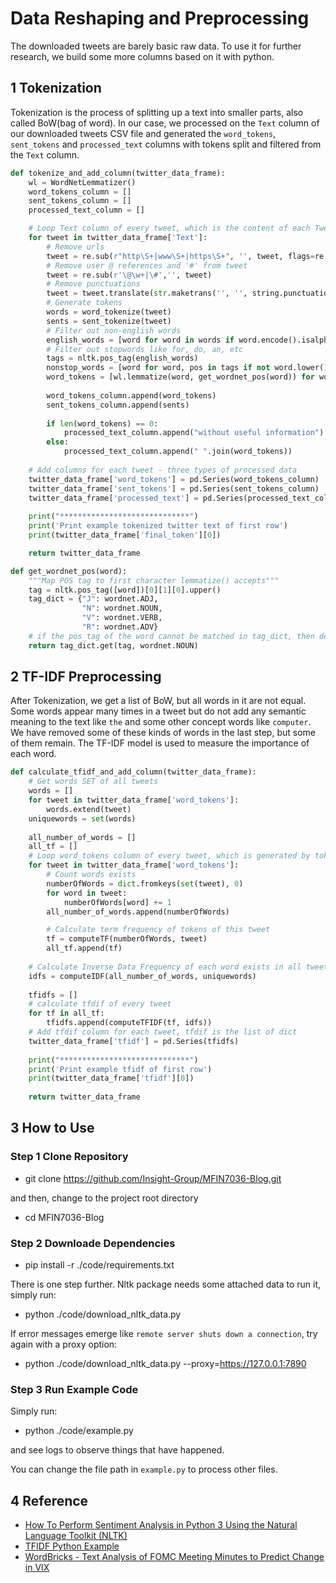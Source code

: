 # Data Reshaping and Preprocessing

The downloaded tweets are barely basic raw data. To use it for further research, we build some more columns based on it with python.

## 1 Tokenization

Tokenization is the process of splitting up a text into smaller parts, also called BoW(bag of word). In our case, we processed on the `Text` column of our downloaded tweets CSV file and generated the `word_tokens`, `sent_tokens` and `processed_text` columns with tokens split and filtered from the `Text` column.

```python
def tokenize_and_add_column(twitter_data_frame):
    wl = WordNetLemmatizer()
    word_tokens_column = []
    sent_tokens_column = []
    processed_text_column = []

    # Loop Text column of every tweet, which is the content of each Tweet
    for tweet in twitter_data_frame['Text']:
        # Remove urls
        tweet = re.sub(r"http\S+|www\S+|https\S+", '', tweet, flags=re.MULTILINE)
        # Remove user @ references and '#' from tweet
        tweet = re.sub(r'\@\w+|\#','', tweet)
        # Remove punctuations
        tweet = tweet.translate(str.maketrans('', '', string.punctuation))
        # Generate tokens
        words = word_tokenize(tweet)
        sents = sent_tokenize(tweet)
        # Filter out non-english words
        english_words = [word for word in words if word.encode().isalpha()]
        # Filter out stopwords like for, do, an, etc
        tags = nltk.pos_tag(english_words)
        nonstop_words = [word for word, pos in tags if not word.lower() in set(stopwords.words('english'))]
        word_tokens = [wl.lemmatize(word, get_wordnet_pos(word)) for word in nonstop_words]
    
        word_tokens_column.append(word_tokens)
        sent_tokens_column.append(sents)
        
        if len(word_tokens) == 0:
            processed_text_column.append("without useful information")
        else:
            processed_text_column.append(" ".join(word_tokens))
    
    # Add columns for each tweet - three types of processed data
    twitter_data_frame['word_tokens'] = pd.Series(word_tokens_column)        
    twitter_data_frame['sent_tokens'] = pd.Series(sent_tokens_column)
    twitter_data_frame['processed_text'] = pd.Series(processed_text_column)
    
    print("*****************************")
    print('Print example tokenized twitter text of first row')
    print(twitter_data_frame['final_token'][0])

    return twitter_data_frame

def get_wordnet_pos(word):
    """Map POS tag to first character lemmatize() accepts"""
    tag = nltk.pos_tag([word])[0][1][0].upper()
    tag_dict = {"J": wordnet.ADJ,
                "N": wordnet.NOUN,
                "V": wordnet.VERB,
                "R": wordnet.ADV}
    # if the pos_tag of the word cannot be matched in tag_dict, then define it as the defalut 'wordnet.NOUN'
    return tag_dict.get(tag, wordnet.NOUN) 
```

## 2 TF-IDF Preprocessing

After Tokenization, we get a list of BoW, but all words in it are not equal. Some words appear many times in a tweet but do not add any semantic meaning to the text like `the` and some other concept words like `computer`. We have removed some of these kinds of words in the last step, but some of them remain. The TF-IDF model is used to measure the importance of each word.

```python
def calculate_tfidf_and_add_column(twitter_data_frame):
    # Get words SET of all tweets
    words = []
    for tweet in twitter_data_frame['word_tokens']:
        words.extend(tweet)
    uniquewords = set(words)
    
    all_number_of_words = []
    all_tf = []
    # Loop word_tokens column of every tweet, which is generated by tokenize_and_add_column method
    for tweet in twitter_data_frame['word_tokens']:
        # Count words exists
        numberOfWords = dict.fromkeys(set(tweet), 0)
        for word in tweet:
            numberOfWords[word] += 1
        all_number_of_words.append(numberOfWords)

        # Calculate term frequency of tokens of this tweet
        tf = computeTF(numberOfWords, tweet)
        all_tf.append(tf)
    
    # Calculate Inverse Data Frequency of each word exists in all tweets
    idfs = computeIDF(all_number_of_words, uniquewords)
    
    tfidfs = []
    # calculate tfdif of every tweet
    for tf in all_tf:
        tfidfs.append(computeTFIDF(tf, idfs))
    # Add tfdif column for each tweet, tfdif is the list of dict
    twitter_data_frame['tfidf'] = pd.Series(tfidfs)
        
    print("*****************************")
    print('Print example tfidf of first row')
    print(twitter_data_frame['tfidf'][0])
    
    return twitter_data_frame
```

## 3 How to Use

### Step 1 Clone Repository

- git clone https://github.com/Insight-Group/MFIN7036-Blog.git

and then, change to the project root directory

- cd MFIN7036-Blog

### Step 2 Downloade Dependencies

- pip install -r ./code/requirements.txt

There is one step further. Nltk package needs some attached data to run it, simply run:

- python ./code/download_nltk_data.py

If error messages emerge like `remote server shuts down a connection`, try again with a proxy option:

- python ./code/download_nltk_data.py --proxy=https://127.0.0.1:7890

### Step 3 Run Example Code

Simply run:

- python ./code/example.py

and see logs to observe things that have happened.

You can change the file path in `example.py` to process other files.

## 4 Reference

- [How To Perform Sentiment Analysis in Python 3 Using the Natural Language Toolkit (NLTK)](https://www.digitalocean.com/community/tutorials/how-to-perform-sentiment-analysis-in-python-3-using-the-natural-language-toolkit-nltk)
- [TFIDF Python Example](https://towardsdatascience.com/natural-language-processing-feature-engineering-using-tf-idf-e8b9d00e7e76)
- [WordBricks - Text Analysis of FOMC Meeting Minutes to Predict Change in VIX](https://wordbricksfina4350.blogspot.com/2020/11/section-5-sentiment-analysis-data.html)
